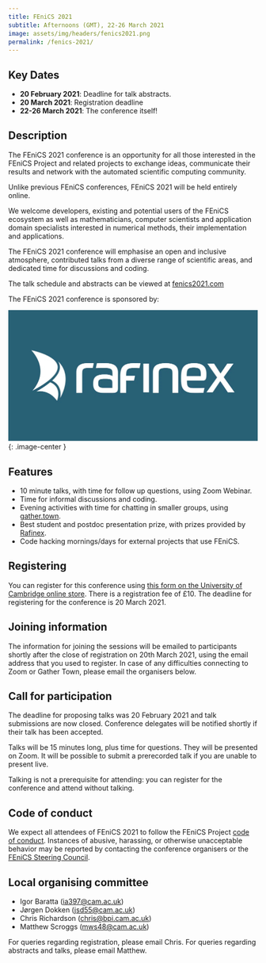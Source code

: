 ```yaml
---
title: FEniCS 2021
subtitle: Afternoons (GMT), 22-26 March 2021
image: assets/img/headers/fenics2021.png
permalink: /fenics-2021/
---
```


## Key Dates

- **20 February 2021**: Deadline for talk abstracts.
- **20 March 2021**: Registration deadline
- **22-26 March 2021**: The conference itself!

## Description

The FEniCS 2021 conference is an opportunity for all those interested in the FEniCS Project
and related projects to exchange ideas, communicate their results and network with the
automated scientific computing community.

Unlike previous FEniCS conferences, FEniCS 2021 will be held entirely online.

We welcome developers, existing and potential users of the FEniCS ecosystem as well as
mathematicians, computer scientists and application domain specialists interested in numerical
methods, their implementation and applications.

The FEniCS 2021 conference will emphasise an open and inclusive atmosphere, contributed talks
from a diverse range of scientific areas, and dedicated time for discussions and coding.

The talk schedule and abstracts can be viewed at [fenics2021.com](http://mscroggs.github.io/fenics2021)

The FEniCS 2021 conference is sponsored by:

[![Rafinex](/assets/img/fenics2021/rafinex.jpg)](https://www.rafinex.com/){: .image-center }

## Features

- 10 minute talks, with time for follow up questions, using Zoom Webinar.
- Time for informal discussions and coding.
- Evening activities with time for chatting in smaller groups, using [gather.town](https://gather.town).
- Best student and postdoc presentation prize, with prizes provided by [Rafinex](https://www.rafinex.com/).
- Code hacking mornings/days for external projects that use FEniCS.

## Registering

You can register for this conference using
[this form on the University of Cambridge online store](https://onlinesales.admin.cam.ac.uk/conferences-and-events/earth-sciences/fenics/fenics-2021).
There is a registration fee of £10. The deadline for registering for the conference is 20
March 2021.

## Joining information

The information for joining the sessions will be emailed to participants shortly after the
close of registration on 20th March 2021, using the email address that you used to register.
In case of any difficulties connecting to Zoom or Gather Town, please email the organisers
below.

## Call for participation

The deadline for proposing talks was 20 February 2021 and talk submissions are now closed.
Conference delegates will be notified shortly if their talk has been accepted.

Talks will be 15 minutes long, plus time for questions. They will be presented on Zoom. It
will be possible to submit a prerecorded talk if you are unable to present live.

Talking is not a prerequisite for attending: you can register for the conference and attend
without talking.

## Code of conduct

We expect all attendees of FEniCS 2021 to follow the FEniCS Project
[code of conduct](../community/code-of-conduct.md). Instances of
abusive, harassing, or otherwise unacceptable behavior may be reported
by contacting the conference organisers or the [FEniCS Steering
Council](https://github.com/FEniCS/governance).

## Local organising committee

- Igor Baratta (ia397@cam.ac.uk)
- Jørgen Dokken (jsd55@cam.ac.uk)
- Chris Richardson (chris@bpi.cam.ac.uk)
- Matthew Scroggs (mws48@cam.ac.uk)

For queries regarding registration, please email Chris. For queries
regarding abstracts and talks, please email Matthew.
